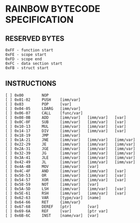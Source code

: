 # RAINBOW BYTECODE SPECIFICATION

## RESERVED BYTES
```
0xFF - function start
0xFE - scope start
0xFD - scope end
0xFC - data section start
0xFB - struct start
```

## INSTRUCTIONS

```
[ ] 0x00        NOP
[ ] 0x01-02     PUSH    [imm/var]
[ ] 0x03        POP     [var]
[ ] 0x04-05     LDARG   [imm/var]
[ ] 0x06-07     CALL    [func/var]
[ ] 0x08-0B     ADD     [imm/var]   [imm/var]   [var]
[ ] 0x0C-0F     SUB     [imm/var]   [imm/var]   [var]
[ ] 0x10-13     MUL     [imm/var]   [imm/var]   [var]
[ ] 0x14-17     DIV     [imm/var]   [imm/var]   [var]
[ ] 0x18-19     JMP     [imm/var]
[ ] 0x1A-21     JNE     [imm/var]   [imm/var]   [imm/var]
[ ] 0x22-29     JE      [imm/var]   [imm/var]   [imm/var]
[ ] 0x2A-31     JGE     [imm/var]   [imm/var]   [imm/var]
[ ] 0x32-39     JG      [imm/var]   [imm/var]   [imm/var]
[ ] 0x3A-41     JLE     [imm/var]   [imm/var]   [imm/var]
[ ] 0x42-49     JL      [imm/var]   [imm/var]   [imm/var]
[ ] 0x4A-4B     MOV     [imm/var]   [var]
[ ] 0x4C-4F     AND     [imm/var]   [imm/var]   [var]
[ ] 0x50-53     OR      [imm/var]   [imm/var]   [var]
[ ] 0x54-57     XOR     [imm/var]   [imm/var]   [var]
[ ] 0x58-59     NOT     [imm/var]   [var]
[ ] 0x5A-5D     LSH     [imm/var]   [imm/var]   [var]
[ ] 0x5E-61     RSH     [imm/var]   [imm/var]   [var]
[ ] 0x62-63     VAR     [type/var]  [name]
[ ] 0x64-66     RET     {imm/var}
[ ] 0x67-68     DEREF   [ptr]       [var]
[ ] 0x69-6A     REF     [var]       [ptr var]
[ ] 0x6B-6C     INST    [name/var]  [var]
```

## TYPES

```
0x00	void
0x01	i8
0x02	i16
0x03	i32
0x04	i64
0x05	u8/char
0x06	u16
0x07	u32
0x08	u64
0x09	f16
0x0A	f32
0x0B	f64
0x0C	pointer
0x0D	type
0x0E	struct
0x0F	bytecode string (used for variable names, function names, etc.) (also is a function pointer)
```

## IMMEDIATE VALUES
Immediate values are values that are stored within the bytecode instructions themselves. These values are used for all non-pointer data types.
An example of an instruction that uses immediate values is the creation of a variable with type i32 and value 5 is below.
```
62 03 01 61
4A 03 00 00 00 05 01 61
```

## BYTECODE STRINGS
Bytecode strings are how function names/variable names/etc. are represented in the bytecode.
Their format is as follows
```
(1 byte length) (characters)
```
An example string would look like this:
```
0D 48 65 6C 6C 6F 2C 20 57 6F 72 6C 64 21
```
This as text is
```
Hello, World!
```

## DATA SECTION
This is a section of the bytecode where all constants (i.e. strings, arrays) are stored for use in the program.
Immediate values (numbers) are not stored in this section, and instead are stored in the instructions themselves.
This section is placed at the end of the file.
The format is as follows
```
FC
(name) (data type) (length bytes) (data length) (data)
(name) (data type) (length bytes) (data length) (data)
...
```
The amount of bytes in the data length is specified by the bytes beforehand.

## DATA CONSTANTS
Data constants are used for defining data inside of pointers/arrays in the bytecode.
Data constants are treated as variables in the global scope.
The format is as follows
```
(name) (data type) (length bytes) (data length) (data)
```

## SCOPES
Scopes can be defined anywhere in the bytecode. Scopes are defined using the reserved bytes FE (scope start) and FD (scope end) as listed above.
TODO: add more info on scopes

## FUNCTIONS
The format for functions is as follows
```
FF (return type) (function name) (args) FE
    (code)
FD
```
Arguments are defined as follows
```
(type) (name) (type) (name) ...
```
An example function would look like this:
```
FF 01 04 6D 61 69 6E 0C 0C 05 04 61 72 67 73 FE
    (code)
FD
```
In pseudocode this would be
```c++
byte main(char** args) {

}
```

## STRUCTS
Structs are custom data structures that contain variables.
Their format is as follows
```
FB (name) FE
(var)
(var)
...
FD
```
An example struct would look like this
```
FB 03 46 6F 6F FE ; struct Foo {
03 01 61 ; i32 a
0A 01 62 ; f32 b
0C 05 03 74 78 74 ; char* txt
FD ; }
```
In pseudocode this would be
```rust
struct Foo {
    i32 a
    f32 b
    char* txt
}
```
The values within structs are accessed through the normal instructions used for variables, with the format of
```
(struct instance name).(field)
```

## ERRORS
Error handling is currently undefined in Rainbow.

## OPTIMIZATIONS
Optimizations are currently not implemented for Rainbow.